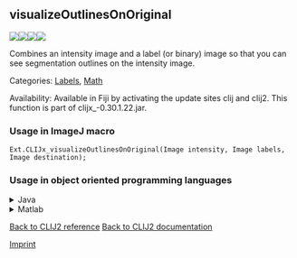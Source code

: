 ## visualizeOutlinesOnOriginal
<img src="images/mini_empty_logo.png"/><img src="images/mini_empty_logo.png"/><img src="images/mini_clijx_logo.png"/><img src="images/mini_empty_logo.png"/>

Combines an intensity image and a label (or binary) image so that you can see segmentation outlines on the intensity image.

Categories: [Labels](https://clij.github.io/clij2-docs/reference__label), [Math](https://clij.github.io/clij2-docs/reference__math)

Availability: Available in Fiji by activating the update sites clij and clij2.
This function is part of clijx_-0.30.1.22.jar.

### Usage in ImageJ macro
```
Ext.CLIJx_visualizeOutlinesOnOriginal(Image intensity, Image labels, Image destination);
```


### Usage in object oriented programming languages



<details>

<summary>
Java
</summary>
<pre class="highlight">// init CLIJ and GPU
import net.haesleinhuepf.clijx.CLIJx;
import net.haesleinhuepf.clij.clearcl.ClearCLBuffer;
CLIJx clijx = CLIJx.getInstance();

// get input parameters
ClearCLBuffer intensity = clijx.push(intensityImagePlus);
ClearCLBuffer labels = clijx.push(labelsImagePlus);
destination = clijx.create(intensity);
</pre>

<pre class="highlight">
// Execute operation on GPU
clijx.visualizeOutlinesOnOriginal(intensity, labels, destination);
</pre>

<pre class="highlight">
// show result
destinationImagePlus = clijx.pull(destination);
destinationImagePlus.show();

// cleanup memory on GPU
clijx.release(intensity);
clijx.release(labels);
clijx.release(destination);
</pre>

</details>



<details>

<summary>
Matlab
</summary>
<pre class="highlight">% init CLIJ and GPU
clijx = init_clatlabx();

% get input parameters
intensity = clijx.pushMat(intensity_matrix);
labels = clijx.pushMat(labels_matrix);
destination = clijx.create(intensity);
</pre>

<pre class="highlight">
% Execute operation on GPU
clijx.visualizeOutlinesOnOriginal(intensity, labels, destination);
</pre>

<pre class="highlight">
% show result
destination = clijx.pullMat(destination)

% cleanup memory on GPU
clijx.release(intensity);
clijx.release(labels);
clijx.release(destination);
</pre>

</details>



[Back to CLIJ2 reference](https://clij.github.io/clij2-docs/reference)
[Back to CLIJ2 documentation](https://clij.github.io/clij2-docs)

[Imprint](https://clij.github.io/imprint)
